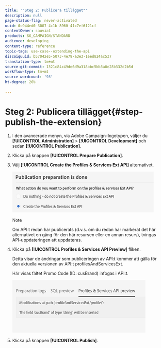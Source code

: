 ```yaml
---
title: '"Steg 2: Publicera tillägget"'
description: null
page-status-flag: never-activated
uuid: 0c944ed0-3007-4c1b-8960-41c7ef6121cf
contentOwner: sauviat
products: SG_CAMPAIGN/STANDARD
audience: developing
content-type: reference
topic-tags: use-case--extending-the-api
discoiquuid: b57042e5-5073-4e79-a3e3-1eed824ac537
translation-type: tm+mt
source-git-commit: 1321c84c49de6d9a318bbc5bb8a0e28b332d2b5d
workflow-type: tm+mt
source-wordcount: '93'
ht-degree: 26%

---
```



# Steg 2: Publicera tillägget{#step-publish-the-extension}

1. I den avancerade menyn, via Adobe Campaign-logotypen, väljer du **[!UICONTROL Administration]** > **[!UICONTROL Development]** och sedan **[!UICONTROL Publication]**.
1. Klicka på knappen **[!UICONTROL Prepare Publication]**.
1. Välj **[!UICONTROL Create the Profiles & Services Ext API]** alternativet.

   ![](assets/create-profile-and-services-api.png)

   >[!NOTE]
   >
   >Om API:t redan har publicerats (d.v.s. om du redan har markerat det här alternativet en gång för den här resursen eller en annan resurs), tvingas API-uppdateringen att uppdateras.

1. Klicka på **[!UICONTROL Profiles & Services API Preview]** fliken.

   Detta visar de ändringar som publiceringen av API:t kommer att gälla för den aktuella versionen av API:t profilesAndServicesExt.

   Här visas fältet Promo Code (ID: cusBrand) infogas i API:t.

   ![](assets/extendpandsapi_diff.png)

1. Klicka på knappen **[!UICONTROL Publish]**.

